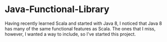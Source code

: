 Java-Functional-Library
=======================

Having recently learned Scala and started with Java 8, I noticed that Java 8 has many of the same functional features as Scala. The ones that I miss, however, I wanted a way to include, so I've started this project.
